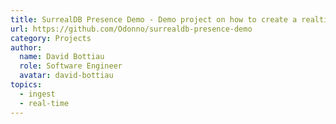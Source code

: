 ```yaml
---
title: SurrealDB Presence Demo - Demo project on how to create a realtime presence web application using SurrealDB Live Queries.
url: https://github.com/Odonno/surrealdb-presence-demo
category: Projects
author:
  name: David Bottiau
  role: Software Engineer
  avatar: david-bottiau
topics:
  - ingest
  - real-time
---
```


